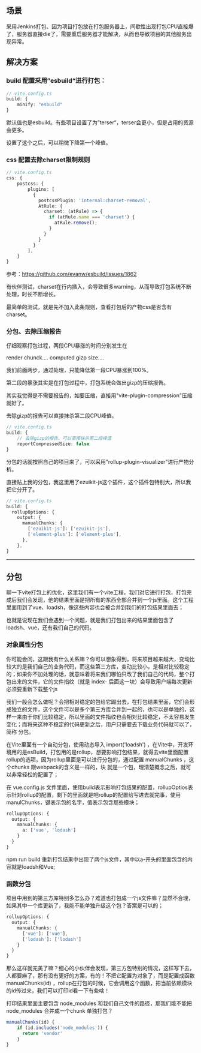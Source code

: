 ## 场景
采用Jenkins打包、因为项目打包放在打包服务器上，间歇性出现打包CPU直接爆了，服务器直接die了，需要重启服务器才能解决，从而也导致项目的其他服务出现异常。

## 解决方案

### build 配置采用”esbuild“进行打包：

```ts
// vite.config.ts
build: {
    minify: "esbuild"
}
```

默认值也是esbuild。有些项目设置了为”terser“，terser会更小，但是占用的资源会更多。

设置了这个之后，可以稍微下降第一个峰值。

### css 配置去除charset限制规则

```ts
// vite.config.ts
css: {
    postcss: {
        plugins: [
          {
            postcssPlugin: 'internal:charset-removal',
            AtRule: {
              charset: (atRule) => {
                if (atRule.name === 'charset') {
                  atRule.remove();
                }
              }
            }
          }
        ],
    }
}
```

参考：https://github.com/evanw/esbuild/issues/1862

有伙伴测试，charset在行内插入，会导致很多warning，从而导致打包系统不断处理，时长不断增长。

最简单的测试，就是先不加入此条规则，查看打包后的产物css是否含有charset。

### 分包、去除压缩报告

仔细观察打包过程，两段CPU暴涨的时间分别发生在

render chunck....
computed gizp size....

我们前面两步，通过处理，只能降低第一段CPU暴涨到100%。

第二段的暴涨其实是在打包过程中，打包系统会做出gizp的压缩报告。

其实我觉得是不需要报告的，如要压缩，直接用"vite-plugin-compression"压缩就好了。

去除gizp的报告可以直接抹杀第二段CPU峰值。

```ts
// vite.config.ts
build: {
    // 去除gizp的报告、可以直接抹杀第二段峰值
    reportCompressedSize: false
}
```

分包的话就按照自己的项目来了，可以采用"rollup-plugin-visualizer"进行产物分析。

直接贴上我的分包，我这里用了ezuikit-js这个插件，这个插件包特别大，所以我把它分开了。


```ts
// vite.config.ts
build: {
  rollupOptions: {
    output: {
      manualChunks: {
        ['ezuikit-js']: ['ezuikit-js'],
        ['element-plus']: ['element-plus'],
      },
    },
}
```


---

## 分包

聊一下vite打包上的优化，这里我们有一个vite工程，我们对它进行打包，打包完成后我们会发现，他的结果里面是把所有的东西全部合并到一个js里面。这个工程里面用到了vue、loadsh，像这些内容也会被合并到我们的打包结果里面去；

也就是说现在我们会遇到一个问题，就是我们打包出来的结果里面包含了loadsh、vue，还有我们自己的代码。


### 对象属性分包

你可能会问，这跟我有什么关系嘛？你可以想象得到，将来项目越来越大，变动比较大的是我们自己的业务代码，而这些第三方库，变动比较小，是相对比较稳定的；如果你不加处理的话，就意味着将来我们哪怕只改了我们自己的代码，整个打包出来的文件，它的文件指纹（就是 index-  后面这一块）会导致用户端每次更新必须要重新下载整个js

我们一般会怎么做呢？会把相对稳定的包给它踢出去，在打包结果里面，它们会形成独立的文件，这个文件可以是多个第三方库合并到一起的，也可以是单独的，这样一来由于你们比较稳定，所以里面的文件指纹也会相对比较稳定，不太容易发生变化；而将来这种不稳定的代码更新之后，用户只需要去下载业务代码就可以了，简称 分包。

在Vite里面有一个自动分包，使用动态导入 import('loadsh') ，在Vite中，开发环境用的是esBuild，打包用的是rollup，想要影响打包结果，就得去vite里面配置rollup的选项，因为rollup里面是可以进行分包的，通过配置 manualChunks ，这个chunks 跟webpack的含义是一样的，块 就是一个包，理清楚概念之后，就可以非常轻松的配置了；

在 vue.config.js 文件里面，使用build表示影响打包结果的配置，rollupOptios表示针对rollup的配置，剩下的里面就是吧rollup的配置给写进去就完事，使用 manulChunks，键表示包的名字，值表示包含那些模块；

```ts
rollupOptions: {
  output: {
    manualChunks: {
      a: ['vue', 'lodash']
    }
  }
}
```

npm run build 重新打包结果中出现了两个js文件，其中以a-开头的里面包含的内容就是loadsh和Vue;

### 函数分包

项目中用到的第三方库特别多怎么办？难道也打包成一个js文件嘛？显然不合理，如果其中一个库更新了，我能不能单独升级这个包？答案是可以的；

```ts
rollupOptions: {
  output: {
    manualChunks: {
      ['vue']: ['vue'],
      ['lodash']: ['lodash']
    }
  }
}
```

那么这样就完美了嘛？细心的小伙伴会发现，第三方包特别的情况，这样写下去，人都要麻了，那有没有更好的方案，有的！不把它配置为对象了，而是配置成函数 manualChunks(id) ，rollup在打包的时候，它会调用这个函数，把当前依赖模块的id传过来，我们可以打印id看一下有些啥！


打印结果里面主要包含 node_modules 和我们自己文件的路径，那我们能不能把 node_modules 合并成一个chunk 单独打包？

```ts
manualChunks(id) {
    if (id.includes('node_modules')) {
      return 'vendor'
    }
}
```
